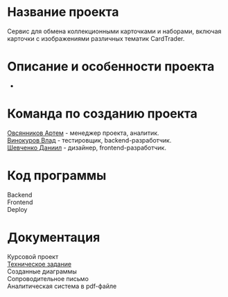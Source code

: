 # Название проекта
Сервис для обмена коллекционными карточками и наборами, включая карточки с изображениями различных тематик CardTrader. <br />

# Описание и особенности проекта
-

# Команда по созданию проекта
[Овсянников Артем](https://github.com/artemmmov) - менеджер проекта, аналитик. <br />
[Винокуров Влад](https://github.com/GoreIbIu) - тестировщик, backend-разработчик. <br />
[Шевченко Даниил](https://github.com/drklbri) - дизайнер, frontend-разработчик. <br />

# Код программы

Backend <br />
Frontend <br />
Deploy <br />

# Документация

Курсовой проект <br />
[Техническое задание](https://github.com/drklbri/CardTrader/blob/main/documentation/technical%20spec%20beta.docx)<br />
Созданные диаграммы<br />
Сопроводительное письмо<br />
Аналитическая система в pdf-файле<br />
